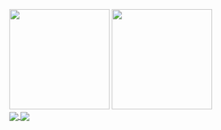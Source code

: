 <div>
  <img height="180em" src="https://github-readme-stats.vercel.app/api?username=FelipeRotermel&show_icons=true&theme=radical" />
  <img height="180em" src="https://github-readme-stats.vercel.app/api/top-langs/?username=FelipeRotermel&layout=compact&langs_count=7&theme=radical"" />
</div>
 
                                                                                                                                                     
<a href="https://github.com/anuraghazra/github-readme-stats">
  <img align="center" src="https://github-readme-stats.vercel.app/api/pin/?username=FelipeRotermel&repo=github-readme-stats" />
</a>
<a href="https://github.com/anuraghazra/convoychat">
  <img align="center" src="https://github-readme-stats.vercel.app/api/pin/?username=FelipeRotermel&repo=convoychat" />
</a>
